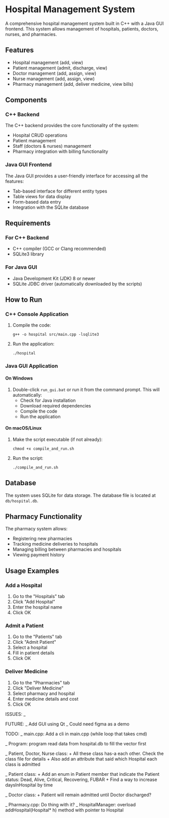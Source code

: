 # Hospital Management System

A comprehensive hospital management system built in C++ with a Java GUI frontend. This system allows management of hospitals, patients, doctors, nurses, and pharmacies.

## Features

- Hospital management (add, view)
- Patient management (admit, discharge, view)
- Doctor management (add, assign, view)
- Nurse management (add, assign, view)
- Pharmacy management (add, deliver medicine, view bills)

## Components

### C++ Backend

The C++ backend provides the core functionality of the system:

- Hospital CRUD operations
- Patient management
- Staff (doctors & nurses) management
- Pharmacy integration with billing functionality

### Java GUI Frontend

The Java GUI provides a user-friendly interface for accessing all the features:

- Tab-based interface for different entity types
- Table views for data display
- Form-based data entry
- Integration with the SQLite database

## Requirements

### For C++ Backend

- C++ compiler (GCC or Clang recommended)
- SQLite3 library

### For Java GUI

- Java Development Kit (JDK) 8 or newer
- SQLite JDBC driver (automatically downloaded by the scripts)

## How to Run

### C++ Console Application

1. Compile the code:
   ```
   g++ -o hospital src/main.cpp -lsqlite3
   ```

2. Run the application:
   ```
   ./hospital
   ```

### Java GUI Application

#### On Windows

1. Double-click `run_gui.bat` or run it from the command prompt.
   This will automatically:
   - Check for Java installation
   - Download required dependencies
   - Compile the code
   - Run the application

#### On macOS/Linux

1. Make the script executable (if not already):
   ```
   chmod +x compile_and_run.sh
   ```

2. Run the script:
   ```
   ./compile_and_run.sh
   ```

## Database

The system uses SQLite for data storage. The database file is located at `db/hospital.db`.

## Pharmacy Functionality

The pharmacy system allows:
- Registering new pharmacies
- Tracking medicine deliveries to hospitals
- Managing billing between pharmacies and hospitals
- Viewing payment history

## Usage Examples

### Add a Hospital
1. Go to the "Hospitals" tab
2. Click "Add Hospital"
3. Enter the hospital name
4. Click OK

### Admit a Patient
1. Go to the "Patients" tab
2. Click "Admit Patient"
3. Select a hospital
4. Fill in patient details
5. Click OK

### Deliver Medicine
1. Go to the "Pharmacies" tab
2. Click "Deliver Medicine"
3. Select pharmacy and hospital
4. Enter medicine details and cost
5. Click OK

ISSUES:
_ 

FUTURE:
_ Add GUI using Qt
_ Could need figma as a demo

TODO:
_ main.cpp: Add a cli in main.cpp (while loop that takes cmd)

_ Program: program read data from hospital.db to fill the vector first

_ Patient, Doctor, Nurse class: 
    + All these class has-a each other. Check the class file for details
    + Also add an attribute that said which Hospital each class is admitted
    

_ Patient class:
    + Add an enum in Patient member that indicate the Patient status: Dead, Alive, Critical, Recovering, FUBAR
    + Find a way to increase daysInHospital by time

_ Doctor class:
    + Patient will remain admitted until Doctor discharged?

_ Pharmacy.cpp: Do thing with it?
_ HospitalManager: overload addHospital(Hospital* h) method with pointer to Hospital